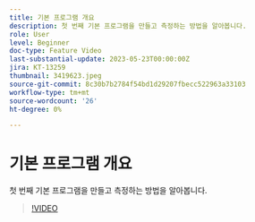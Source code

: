 ```yaml
---
title: 기본 프로그램 개요
description: 첫 번째 기본 프로그램을 만들고 측정하는 방법을 알아봅니다.
role: User
level: Beginner
doc-type: Feature Video
last-substantial-update: 2023-05-23T00:00:00Z
jira: KT-13259
thumbnail: 3419623.jpeg
source-git-commit: 8c30b7b2784f54bd1d29207fbecc522963a33103
workflow-type: tm+mt
source-wordcount: '26'
ht-degree: 0%

---
```



# 기본 프로그램 개요

첫 번째 기본 프로그램을 만들고 측정하는 방법을 알아봅니다.

>[!VIDEO](https://video.tv.adobe.com/v/3419623/?learn=on)
